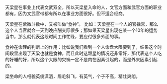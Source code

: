 天梁星在事业上代表文武双全，所以天梁星入命的人，文官方面和武官方面的职业都有，因为文武官带都有所以在事业方面很好。但不适合经商。

天梁星在紫微斗数中，又被叫做“食神”。
比如：天梁星在一个人的官禄宫，那么这个人当官就会一天到晚应酬交际很多；那如果天梁星出现在某一个10年的运势当中，那么就代表这段时间工作忙碌，要应付很多外面的事。

食神在命理的判断上的作用：比如说我们看到一个人命盘大限要到了，结果这个时间段里出现了天梁也就是食神，而且此时这颗星的情况还非常好，那代表这个人吃的好睡的好，所以这个大限的灾祸一定不是内在因素引起的，而是外来因素引起的。

梁坐命的人相貌英俊潇洒，眉毛斜飞，有英气，个子不高，精壮爽朗。